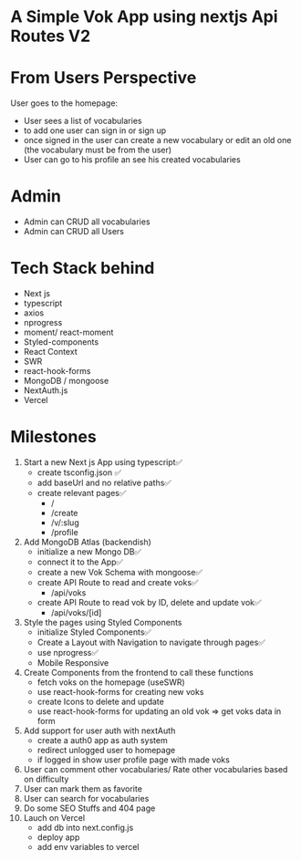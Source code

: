 # A Simple Vok App using nextjs Api Routes V2

# From Users Perspective

User goes to the homepage:

- User sees a list of vocabularies
- to add one user can sign in or sign up
- once signed in the user can create a new vocabulary or edit an old one (the vocabulary must be from the user)
- User can go to his profile an see his created vocabularies

# Admin

- Admin can CRUD all vocabularies
- Admin can CRUD all Users

# Tech Stack behind

- Next js
- typescript
- axios
- nprogress
- moment/ react-moment
- Styled-components
- React Context
- SWR
- react-hook-forms
- MongoDB / mongoose
- NextAuth.js
- Vercel

# Milestones

1. Start a new Next js App using typescript✅
   - create tsconfig.json ✅
   - add baseUrl and no relative paths✅
   - create relevant pages✅
     - /
     - /create
     - /v/:slug
     - /profile
2. Add MongoDB Atlas (backendish)
   - initialize a new Mongo DB✅
   - connect it to the App✅
   - create a new Vok Schema with mongoose✅
   - create API Route to read and create voks✅
     - /api/voks
   - create API Route to read vok by ID, delete and update vok✅
     - /api/voks/[id]
3. Style the pages using Styled Components
   - initialize Styled Components✅
   - Create a Layout with Navigation to navigate through pages✅
   - use nprogress✅
   - Mobile Responsive
4. Create Components from the frontend to call these functions
   - fetch voks on the homepage (useSWR)
   - use react-hook-forms for creating new voks
   - create Icons to delete and update
   - use react-hook-forms for updating an old vok => get voks data in form
5. Add support for user auth with nextAuth
   - create a auth0 app as auth system
   - redirect unlogged user to homepage
   - if logged in show user profile page with made voks
6. User can comment other vocabularies/ Rate other vocabularies based on difficulty
7. User can mark them as favorite
8. User can search for vocabularies
9. Do some SEO Stuffs and 404 page
10. Lauch on Vercel
    - add db into next.config.js
    - deploy app
    - add env variables to vercel
